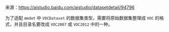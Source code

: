 来源：https://aistudio.baidu.com/aistudio/datasetdetail/94796

为了适配 `mmdet` 中 `VOCDataset` 的数据集类型，需要将原始数据集整理成 `VOC` 的格式，并且目录名要改成 `VOC2007` 或 `VOC2012` 中的一种。